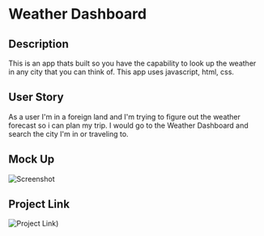 # Weather Dashboard


## Description

This is an app thats built so you have the capability to look up the weather in any city that you can think of. This app uses javascript, html, css.

## User Story

As a user I'm in a foreign land and I'm trying to figure out the weather forecast so i can plan my trip. I would go to the Weather Dashboard and search the city I'm in or traveling to.

## Mock Up

![Screenshot](./assets/Images/screenshot.png)

## Project Link
![Project Link](https://skylardorn.github.io/WeatherDashboard/))
